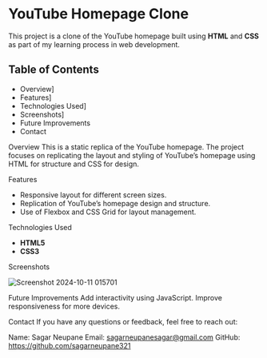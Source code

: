 # YouTube Homepage Clone

This project is a clone of the YouTube homepage built using **HTML** and **CSS** as part of my learning process in web development.

## Table of Contents
- Overview]
- Features]
- Technologies Used]
- Screenshots]
- Future Improvements
- Contact

Overview
This is a static replica of the YouTube homepage. The project focuses on replicating the layout and styling of YouTube’s homepage using HTML for structure and CSS for design.

Features
- Responsive layout for different screen sizes.
- Replication of YouTube’s homepage design and structure.
- Use of Flexbox and CSS Grid for layout management.

Technologies Used
- **HTML5**
- **CSS3**

Screenshots

![Screenshot 2024-10-11 015701](https://github.com/user-attachments/assets/bdd479ba-a596-4b27-a7df-8eafa3c9077d)

Future Improvements
Add interactivity using JavaScript.
Improve responsiveness for more devices.

Contact
If you have any questions or feedback, feel free to reach out:

Name: Sagar Neupane
Email: sagarneupanesagar@gmail.com
GitHub: https://github.com/sagarneupane321

